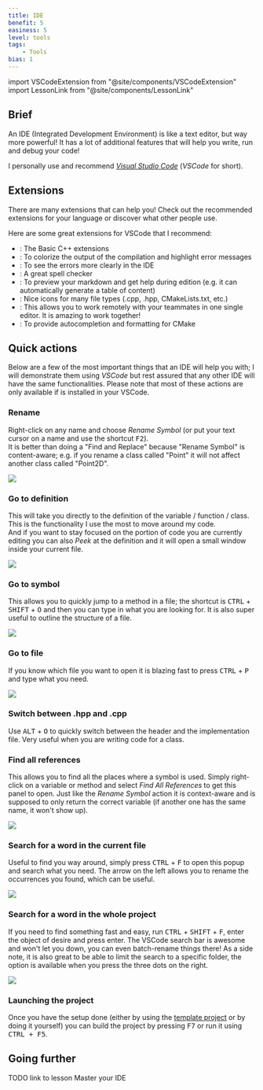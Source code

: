 ```yaml
---
title: IDE
benefit: 5
easiness: 5
level: tools
tags:
    - Tools
bias: 1
---
```

import VSCodeExtension from "@site/components/VSCodeExtension"
import LessonLink from "@site/components/LessonLink"

## Brief

An IDE (Integrated Development Environment) is like a text editor, but way more powerful! It has a lot of additional features that will help you write, run and debug your code!

I personally use and recommend [*Visual Studio Code*](https://code.visualstudio.com/) (*VSCode* for short).

## Extensions

There are many extensions that can help you! Check out the recommended extensions for your language or discover what other people use.

Here are some great extensions for VSCode that I recommend:

- <VSCodeExtension id="ms-vscode.cpptools-extension-pack"/>: The Basic C++ extensions
- <VSCodeExtension id="SteveBushResearch.BuildOutputColorizer"/>: To colorize the output of the compilation and highlight error messages
- <VSCodeExtension id="usernamehw.errorlens"/>: To see the errors more clearly in the IDE
- <VSCodeExtension id="streetsidesoftware.code-spell-checker"/>: A great spell checker
- <VSCodeExtension id="yzhang.markdown-all-in-one"/>: To preview your markdown and get help during edition (e.g. it can automatically generate a table of content)
- <VSCodeExtension id="emmanuelbeziat.vscode-great-icons"/>: Nice icons for many file types (.cpp, .hpp, CMakeLists.txt, etc.)
- <VSCodeExtension id="ms-vsliveshare.vsliveshare"/>: This allows you to work remotely with your teammates in one single editor. It is amazing to work together!
- <VSCodeExtension id="josetr.cmake-language-support-vscode"/>: To provide autocompletion and formatting for CMake

## Quick actions

Below are a few of the most important things that an IDE will help you with; I will demonstrate them using *VSCode* but rest assured that any other IDE will have the same functionalities. Please note that most of these actions are only available if <VSCodeExtension id="ms-vscode.cpptools-extension-pack"/> is installed in your VSCode.

### Rename

Right-click on any name and choose *Rename Symbol* (or put your text cursor on a name and use the shortcut <kbd>F2</kbd>).<br/>
It is better than doing a "Find and Replace" because "Rename Symbol" is content-aware; e.g. if you rename a class called "Point" it will not affect another class called "Point2D".

![](./img/rename.png)

### Go to definition

This will take you directly to the definition of the variable / function / class. This is the functionality I use the most to move around my code.<br/>
And if you want to stay focused on the portion of code you are currently editing you can also *Peek* at the definition and it will open a small window inside your current file.

![](./img/go-to-definition.png)

### Go to symbol

This allows you to quickly jump to a method in a file; the shortcut is <kbd>CTRL</kbd> + <kbd>SHIFT</kbd> + <kbd>O</kbd> and then you can type in what you are looking for. It is also super useful to outline the structure of a file.

![](./img/go-to-symbol.png)

### Go to file

If you know which file you want to open it is blazing fast to press <kbd>CTRL</kbd> + <kbd>P</kbd> and type what you need.

![](./img/go-to-file.png)

### Switch between .hpp and .cpp

Use <kbd>ALT</kbd> + <kbd>O</kbd> to quickly switch between the header and the implementation file. Very useful when you are writing code for a class.

### Find all references

This allows you to find all the places where a symbol is used. Simply right-click on a variable or method and select *Find All References* to get this panel to open. Just like the *Rename Symbol* action it is context-aware and is supposed to only return the correct variable (if another one has the same name, it won't show up).

![](./img/find-all-references.png)

### Search for a word in the current file

Useful to find you way around, simply press <kbd>CTRL</kbd> + <kbd>F</kbd> to open this popup and search what you need. The arrow on the left allows you to rename the occurrences you found, which can be useful.

![](./img/search-current-file.png)

### Search for a word in the whole project

If you need to find something fast and easy, run <kbd>CTRL</kbd> + <kbd>SHIFT</kbd> + <kbd>F</kbd>, enter the object of desire and press enter. The VSCode search bar is awesome and won't let you down, you can even batch-rename things there! As a side note, it is also great to be able to limit the search to a specific folder, the option is available when you press the three dots on the right.

![](./img/search-whole-project.png)

### Launching the project

Once you have the <LessonLink slug="cmake" text="CMake"/> setup done (either by using the [template project](https://github.com/JulesFouchy/Simple-Cpp-Setup) or by doing it yourself) you can build the project by pressing <kbd>F7</kbd> or run it using <kbd>CTRL + F5</kbd>.

## Going further

TODO link to lesson Master your IDE